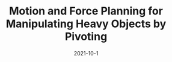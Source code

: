---
title: "Motion and Force Planning for Manipulating Heavy Objects by Pivoting"
collection: publications
permalink: /publication/Motion_Force_Planning_IROS_2021
# excerpt: 'This paper is about fixing template issue #693.'
date: 2021-10-1
venue: 'IEEE/RSJ International Conference on Intelligent Robots and Systems (IROS)'
paperurl: 'https://ieeexplore.ieee.org/abstract/document/9636103'
citation: 'A. Fakhari, A. Patankar and N. Chakraborty. Motion and Force Planning for Manipulating Heavy Objects by Pivoting. <i>IEEE/RSJ International Conference on Intelligent Robots and Systems (IROS)</i>, Prague, Czech Republic, 2021.'
---